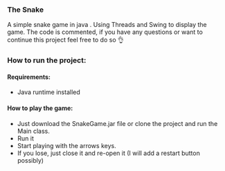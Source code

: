 ### The Snake

A simple snake game in java .
Using Threads and Swing to display the game.
The code is commented, if you have any questions or want to continue this project feel free to do so 👌

### How to run the project:

#### Requirements:
* Java runtime installed

#### How to play the game:

* Just download the SnakeGame.jar file or clone the project and run the Main class.
* Run it 
* Start playing with the arrows keys. 
* If you lose, just close it and re-open it (I will add a restart button possibly)

